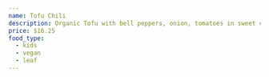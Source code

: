 ```yaml
---
name: Tofu Chili
description: Organic Tofu with bell peppers, onion, tomatoes in sweet chili sauce.
price: $16.25
food_type:
  - kids
  - vegan
  - leaf
---
```

